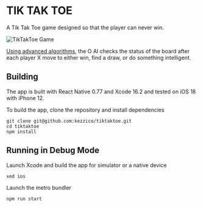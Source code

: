 # TIK TAK TOE

A Tik Tak Toe game designed so that the player can never win.

![TikTakToe Game](https://sfo2.digitaloceanspaces.com/kezzico-bucket/tiktaktoe.jpg)

[Using advanced algorithms](/tiktaktoe.js), the O AI checks the status of the board after each player X move to either win, find a draw, or do something intelligent.

## Building

The app is built with React Native 0.77 and Xcode 16.2 and tested on iOS 18 with iPhone 12.

To build the app, clone the repository and install dependencies 

```
git clone git@github.com:kezzico/tiktaktoe.git
cd tiktaktoe
npm install
```

## Running in Debug Mode

Launch Xcode and build the app for simulator or a native device

```
xed ios
```

Launch the metro bundler 

```
npm run start
```

